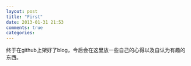 ```yaml
---
layout: post
title: "First"
date: 2013-01-31 21:53
comments: true
categories: 
---
```

终于在github上架好了blog，今后会在这里放一些自己的心得以及自认为有趣的东西。